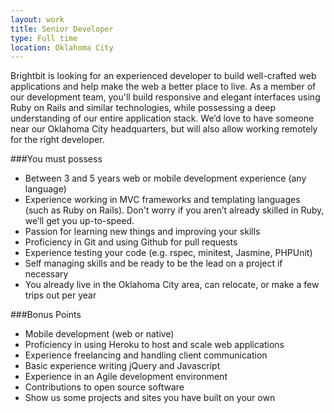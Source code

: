 ```yaml
---
layout: work
title: Senior Developer
type: Full time
location: Oklahoma City
---
```

Brightbit is looking for an experienced developer to build well-crafted web applications and help make the web a better place to live. As a member of our development team, you'll build responsive and elegant interfaces using Ruby on Rails and similar technologies, while possessing a deep understanding of our entire application stack. We’d love to have someone near our Oklahoma City headquarters, but will also allow working remotely for the right developer.

###You must possess
* Between 3 and 5 years web or mobile development experience (any language)
* Experience working in MVC frameworks and templating languages (such as Ruby on Rails). Don't worry if you aren’t already skilled in Ruby, we’ll get you up-to-speed.
* Passion for learning new things and improving your skills
* Proficiency in Git and using Github for pull requests
* Experience testing your code (e.g. rspec, minitest, Jasmine, PHPUnit)
* Self managing skills and be ready to be the lead on a project if necessary
* You already live in the Oklahoma City area, can relocate, or make a few trips out per year


###Bonus Points
* Mobile development (web or native)
* Proficiency in using Heroku to host and scale web applications
* Experience freelancing and handling client communication
* Basic experience writing jQuery and Javascript
* Experience in an Agile development environment
* Contributions to open source software
* Show us some projects and sites you have built on your own
